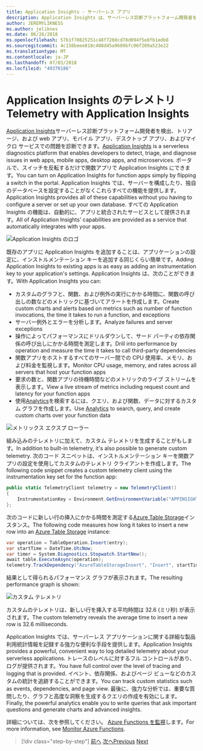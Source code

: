 ```yaml
---
title: Application Insights - サーバーレス アプリ
description: Application Insights は、サーバーレス診断プラットフォーム開発者を検出、トリアージ、および web アプリ、モバイル アプリ、デスクトップ アプリ、マイクロ サービスでの問題を診断できます。
author: JEREMYLIKNESS
ms.author: jeliknes
ms.date: 06/26/2018
ms.openlocfilehash: 57b1f70825251c48f720dcd78d094f5e8fb1edb8
ms.sourcegitcommit: 4c158beee818c408d45a9609bfc06f209a523e22
ms.translationtype: MT
ms.contentlocale: ja-JP
ms.lasthandoff: 07/03/2018
ms.locfileid: "49370186"
---
```

# <a name="telemetry-with-application-insights"></a><span data-ttu-id="360f0-103">Application Insights のテレメトリ</span><span class="sxs-lookup"><span data-stu-id="360f0-103">Telemetry with Application Insights</span></span>

<span data-ttu-id="360f0-104">[Application Insights](https://docs.microsoft.com/azure/application-insights)サーバーレス診断プラットフォーム開発者を検出、トリアージ、および web アプリ、モバイル アプリ、デスクトップ アプリ、およびマイクロ サービスでの問題を診断できます。</span><span class="sxs-lookup"><span data-stu-id="360f0-104">[Application Insights](https://docs.microsoft.com/azure/application-insights) is a serverless diagnostics platform that enables developers to detect, triage, and diagnose issues in web apps, mobile apps, desktop apps, and microservices.</span></span> <span data-ttu-id="360f0-105">ポータルで、スイッチを反転するだけで関数アプリで Application Insights にできます。</span><span class="sxs-lookup"><span data-stu-id="360f0-105">You can turn on Application Insights for function apps simply by flipping a switch in the portal.</span></span> <span data-ttu-id="360f0-106">Application Insights では、サーバーを構成したり、独自のデータベースを設定することがなくこれらすべての機能を提供します。</span><span class="sxs-lookup"><span data-stu-id="360f0-106">Application Insights provides all of these capabilities without you having to configure a server or set up your own database.</span></span> <span data-ttu-id="360f0-107">すべての Application Insights の機能は、自動的に、アプリと統合されたサービスとして提供されます。</span><span class="sxs-lookup"><span data-stu-id="360f0-107">All of Application Insights' capabilities are provided as a service that automatically integrates with your apps.</span></span>

![Application Insights のロゴ](./media/application-insights-logo.png)

<span data-ttu-id="360f0-109">既存のアプリに Application Insights を追加することは、アプリケーションの設定に、インストルメンテーション キーを追加する同じくらい簡単です。</span><span class="sxs-lookup"><span data-stu-id="360f0-109">Adding Application Insights to existing apps is as easy as adding an instrumentation key to your application's settings.</span></span> <span data-ttu-id="360f0-110">Application Insights は、次のことができます。</span><span class="sxs-lookup"><span data-stu-id="360f0-110">With Application Insights you can:</span></span>

* <span data-ttu-id="360f0-111">カスタムのグラフと、関数、および例外の実行にかかる時間に、関数の呼び出しの数などのメトリックに基づいてアラートを作成します。</span><span class="sxs-lookup"><span data-stu-id="360f0-111">Create custom charts and alerts based on metrics such as number of function invocations, the time it takes to run a function, and exceptions</span></span>
* <span data-ttu-id="360f0-112">サーバー例外とエラーを分析します。</span><span class="sxs-lookup"><span data-stu-id="360f0-112">Analyze failures and server exceptions</span></span>
* <span data-ttu-id="360f0-113">操作によってパフォーマンスにドリルダウンして、サード パーティの依存関係の呼び出しにかかる時間を測定します。</span><span class="sxs-lookup"><span data-stu-id="360f0-113">Drill into performance by operation and measure the time it takes to call third-party dependencies</span></span>
* <span data-ttu-id="360f0-114">関数アプリをホストするすべてのサーバー間での CPU 使用率、メモリ、および料金を監視します。</span><span class="sxs-lookup"><span data-stu-id="360f0-114">Monitor CPU usage, memory, and rates across all servers that host your function apps</span></span>
* <span data-ttu-id="360f0-115">要求の数と、関数アプリの待機時間などのメトリックのライブ ストリームを表示します。</span><span class="sxs-lookup"><span data-stu-id="360f0-115">View a live stream of metrics including request count and latency for your function apps</span></span>
* <span data-ttu-id="360f0-116">使用[Analytics](https://docs.microsoft.com/azure/application-insights/app-insights-analytics)を検索するには、クエリ、および関数、データに対するカスタム グラフを作成します。</span><span class="sxs-lookup"><span data-stu-id="360f0-116">Use [Analytics](https://docs.microsoft.com/azure/application-insights/app-insights-analytics) to search, query, and create custom charts over your function data</span></span>

![メトリックス エクスプ ローラー](./media/metrics-explorer.png)

<span data-ttu-id="360f0-118">組み込みのテレメトリに加えて、カスタム テレメトリを生成することがもします。</span><span class="sxs-lookup"><span data-stu-id="360f0-118">In addition to built-in telemetry, it's also possible to generate custom telemetry.</span></span> <span data-ttu-id="360f0-119">次のコード スニペットは、インストルメンテーション キーを関数アプリの設定を使用してカスタムのテレメトリ クライアントを作成します。</span><span class="sxs-lookup"><span data-stu-id="360f0-119">The following code snippet creates a custom telemetry client using the instrumentation key set for the function app:</span></span>

```csharp
public static TelemetryClient telemetry = new TelemetryClient()
{
    InstrumentationKey = Environment.GetEnvironmentVariable("APPINSIGHTS_INSTRUMENTATIONKEY")
};
```

<span data-ttu-id="360f0-120">次のコードに新しい行の挿入にかかる時間を測定する[Azure Table Storage](https://docs.microsoft.com/azure/cosmos-db/table-storage-overview)インスタンス。</span><span class="sxs-lookup"><span data-stu-id="360f0-120">The following code measures how long it takes to insert a new row into an [Azure Table Storage](https://docs.microsoft.com/azure/cosmos-db/table-storage-overview) instance:</span></span>

```csharp
var operation = TableOperation.Insert(entry);
var startTime = DateTime.UtcNow;
var timer = System.Diagnostics.Stopwatch.StartNew();
await table.ExecuteAsync(operation);
telemetry.TrackDependency("AzureTableStorageInsert", "Insert", startTime, timer.Elapsed, true);
```

<span data-ttu-id="360f0-121">結果として得られるパフォーマンス グラフが表示されます。</span><span class="sxs-lookup"><span data-stu-id="360f0-121">The resulting performance graph is shown:</span></span>

![カスタム テレメトリ](./media/custom-telemetry.png)

<span data-ttu-id="360f0-123">カスタムのテレメトリは、新しい行を挿入する平均時間は 32.6 (ミリ秒) が表示されます。</span><span class="sxs-lookup"><span data-stu-id="360f0-123">The custom telemetry reveals the average time to insert a new row is 32.6 milliseconds.</span></span>

<span data-ttu-id="360f0-124">Application Insights では、サーバーレス アプリケーションに関する詳細な製品利用統計情報を記録する強力な便利な手段を提供します。</span><span class="sxs-lookup"><span data-stu-id="360f0-124">Application Insights provides a powerful, convenient way to log detailed telemetry about your serverless applications.</span></span> <span data-ttu-id="360f0-125">トレースのレベルに対するフル コントロールがあり、ログが提供されます。</span><span class="sxs-lookup"><span data-stu-id="360f0-125">You have full control over the level of tracing and logging that is provided.</span></span> <span data-ttu-id="360f0-126">イベント、依存関係、およびページ ビューなどのカスタムの統計を追跡することができます。</span><span class="sxs-lookup"><span data-stu-id="360f0-126">You can track custom statistics such as events, dependencies, and page view.</span></span> <span data-ttu-id="360f0-127">最後に、強力な分析では、重要な質問したり、グラフと高度な洞察を生成するクエリの作成を有効にします。</span><span class="sxs-lookup"><span data-stu-id="360f0-127">Finally, the powerful analytics enable you to write queries that ask important questions and generate charts and advanced insights.</span></span>

<span data-ttu-id="360f0-128">詳細については、次を参照してください。 [Azure Functions を監視](https://docs.microsoft.com/azure/azure-functions/functions-monitoring)します。</span><span class="sxs-lookup"><span data-stu-id="360f0-128">For more information, see [Monitor Azure Functions](https://docs.microsoft.com/azure/azure-functions/functions-monitoring).</span></span>

>[!div class="step-by-step"]
<span data-ttu-id="360f0-129">[前へ](azure-functions.md)
[次へ](logic-apps.md)</span><span class="sxs-lookup"><span data-stu-id="360f0-129">[Previous](azure-functions.md)
[Next](logic-apps.md)</span></span>